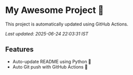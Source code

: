 # My Awesome Project 🚀

This project is automatically updated using GitHub Actions.

_Last updated: 2025-06-24 22:03:31 IST_

## Features
- Auto-update README using Python 🐍
- Auto Git push with GitHub Actions 🤖
